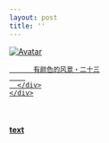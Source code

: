 ```yaml
---
layout: post
title: ''
---
```


<p class="imglist">

<div class="image-container">
  <a href="https://pic.imgdb.cn/item/5ee88e892cb53f50feb20824.jpg"  data-fancybox="images">
    <img src="https://pic.imgdb.cn/item/5ee88ee52cb53f50feb25ddf.jpg" alt="Avatar" class="image" />
    <div class="overlay">
      <div class="text">
        
          有颜色的风景・二十三
        
      </div>
    </div>
  </a>
</div>









<a href="https://pic.imgdb.cn/item/5ee88e892cb53f50feb20827.jpg" data-fancybox="images"><img src="" /></a>
<a href="https://pic.imgdb.cn/item/5ee88e892cb53f50feb2082c.jpg" data-fancybox="images"><img src="" /></a>
<a href="https://pic.imgdb.cn/item/5ee88e892cb53f50feb20832.jpg" data-fancybox="images"><img src="" /></a>
<a href="https://pic.imgdb.cn/item/5ee88e892cb53f50feb20835.jpg" data-fancybox="images"><img src="" /></a>
<a href="https://pic.imgdb.cn/item/5ee88e892cb53f50feb2083a.jpg" data-fancybox="images"><img src="" /></a>
<a href="https://pic.imgdb.cn/item/5ee88e892cb53f50feb2083c.jpg" data-fancybox="images"><img src="" /></a>
<a href="https://pic.imgdb.cn/item/5ee88e892cb53f50feb2083e.jpg" data-fancybox="images"><img src="" /></a>
<a href="https://pic.imgdb.cn/item/5ee88e892cb53f50feb20844.jpg" data-fancybox="images"><img src="" /></a>
<a href="https://pic.imgdb.cn/item/5ee88e892cb53f50feb20846.jpg" data-fancybox="images"><img src="" /></a>
<a href="https://pic.imgdb.cn/item/5ee88e892cb53f50feb20849.jpg" data-fancybox="images"><img src="" /></a>
<a href="https://pic.imgdb.cn/item/5ee88e892cb53f50feb2084c.jpg" data-fancybox="images"><img src="" /></a>
<a href="https://pic.imgdb.cn/item/5ee88e892cb53f50feb20850.jpg" data-fancybox="images"><img src="" /></a>
<a href="https://pic.imgdb.cn/item/5ee88e892cb53f50feb20854.jpg" data-fancybox="images"><img src="" /></a>
<a href="https://pic.imgdb.cn/item/5ee88e892cb53f50feb2085b.jpg" data-fancybox="images"><img src="" /></a>
<a href="https://pic.imgdb.cn/item/5ee88e892cb53f50feb2085f.jpg" data-fancybox="images"><img src="" /></a>
<a href="https://pic.imgdb.cn/item/5ee88e892cb53f50feb20863.jpg" data-fancybox="images"><img src="" /></a>
<a href="https://pic.imgdb.cn/item/5ee88e892cb53f50feb20865.jpg" data-fancybox="images"><img src="" /></a>
<a href="https://pic.imgdb.cn/item/5ee88e892cb53f50feb20867.jpg" data-fancybox="images"><img src="" /></a>
<a href="https://pic.imgdb.cn/item/5ee88e892cb53f50feb2086b.jpg" data-fancybox="images"><img src="" /></a>
<a href="https://pic.imgdb.cn/item/5ee88e892cb53f50feb20870.jpg" data-fancybox="images"><img src="" /></a>
<a href="https://pic.imgdb.cn/item/5ee88e892cb53f50feb20873.jpg" data-fancybox="images"><img src="" /></a>
<a href="https://pic.imgdb.cn/item/5ee88e892cb53f50feb20876.jpg" data-fancybox="images"><img src="" /></a>
<a href="https://pic.imgdb.cn/item/5ee88e892cb53f50feb20878.jpg" data-fancybox="images"><img src="" /></a>
<a href="https://pic.imgdb.cn/item/5ee88e892cb53f50feb2087b.jpg" data-fancybox="images"><img src="" /></a>
<a href="https://pic.imgdb.cn/item/5ee88e892cb53f50feb20881.jpg" data-fancybox="images"><img src="" /></a>
<a href="https://pic.imgdb.cn/item/5ee88e892cb53f50feb20889.jpg" data-fancybox="images"><img src="" /></a>
<a href="https://pic.imgdb.cn/item/5ee88e892cb53f50feb2088c.jpg" data-fancybox="images"><img src="" /></a>
<a href="https://pic.imgdb.cn/item/5ee88e892cb53f50feb20891.jpg" data-fancybox="images"><img src="" /></a>
<a href="https://pic.imgdb.cn/item/5ee88e892cb53f50feb20896.jpg" data-fancybox="images"><img src="" /></a>
<a href="https://pic.imgdb.cn/item/5ee88ec22cb53f50feb23c94.jpg" data-fancybox="images"><img src="" /></a>
<a href="https://pic.imgdb.cn/item/5ee88ec22cb53f50feb23c96.jpg" data-fancybox="images"><img src="" /></a>
<a href="https://pic.imgdb.cn/item/5ee88ec22cb53f50feb23c9e.jpg" data-fancybox="images"><img src="" /></a>
<a href="https://pic.imgdb.cn/item/5ee88ec22cb53f50feb23ca2.jpg" data-fancybox="images"><img src="" /></a>
<a href="https://pic.imgdb.cn/item/5ee88ec22cb53f50feb23ca5.jpg" data-fancybox="images"><img src="" /></a>
<a href="https://pic.imgdb.cn/item/5ee88ec22cb53f50feb23cac.jpg" data-fancybox="images"><img src="" /></a>
<a href="https://pic.imgdb.cn/item/5ee88ec22cb53f50feb23cb0.jpg" data-fancybox="images"><img src="" /></a>
<a href="https://pic.imgdb.cn/item/5ee88ec22cb53f50feb23cb4.jpg" data-fancybox="images"><img src="" /></a>
<a href="https://pic.imgdb.cn/item/5ee88ec22cb53f50feb23cb7.jpg" data-fancybox="images"><img src="" /></a>
<a href="https://pic.imgdb.cn/item/5ee88ec22cb53f50feb23cbb.jpg" data-fancybox="images"><img src="" /></a>
<a href="https://pic.imgdb.cn/item/5ee88ec22cb53f50feb23cbf.jpg" data-fancybox="images"><img src="" /></a>
<a href="https://pic.imgdb.cn/item/5ee88ec22cb53f50feb23cc1.jpg" data-fancybox="images"><img src="" /></a>
<a href="https://pic.imgdb.cn/item/5ee88ec22cb53f50feb23cc6.jpg" data-fancybox="images"><img src="" /></a>
<a href="https://pic.imgdb.cn/item/5ee88ec22cb53f50feb23cc9.jpg" data-fancybox="images"><img src="" /></a>
<a href="https://pic.imgdb.cn/item/5ee88ec22cb53f50feb23cce.jpg" data-fancybox="images"><img src="" /></a>
<a href="https://pic.imgdb.cn/item/5ee88ec22cb53f50feb23cd2.jpg" data-fancybox="images"><img src="" /></a>
<a href="https://pic.imgdb.cn/item/5ee88ec22cb53f50feb23cd5.jpg" data-fancybox="images"><img src="" /></a>
<a href="https://pic.imgdb.cn/item/5ee88ec22cb53f50feb23cd8.jpg" data-fancybox="images"><img src="" /></a>
<a href="https://pic.imgdb.cn/item/5ee88ec22cb53f50feb23cdb.jpg" data-fancybox="images"><img src="" /></a>
<a href="https://pic.imgdb.cn/item/5ee88ec22cb53f50feb23cdf.jpg" data-fancybox="images"><img src="" /></a>
<a href="https://pic.imgdb.cn/item/5ee88ec22cb53f50feb23ce3.jpg" data-fancybox="images"><img src="" /></a>
<a href="https://pic.imgdb.cn/item/5ee88ec22cb53f50feb23ce5.jpg" data-fancybox="images"><img src="" /></a>
<a href="https://pic.imgdb.cn/item/5ee88ec22cb53f50feb23ce7.jpg" data-fancybox="images"><img src="" /></a>
<a href="https://pic.imgdb.cn/item/5ee88ec22cb53f50feb23cea.jpg" data-fancybox="images"><img src="" /></a>
<a href="https://pic.imgdb.cn/item/5ee88ec22cb53f50feb23cec.jpg" data-fancybox="images"><img src="" /></a>
<a href="https://pic.imgdb.cn/item/5ee88ec22cb53f50feb23cef.jpg" data-fancybox="images"><img src="" /></a>
<a href="https://pic.imgdb.cn/item/5ee88ec22cb53f50feb23cf1.jpg" data-fancybox="images"><img src="" /></a>
<a href="https://pic.imgdb.cn/item/5ee88ec22cb53f50feb23d0b.jpg" data-fancybox="images"><img src="" /></a>
<a href="https://pic.imgdb.cn/item/5ee88ec22cb53f50feb23d0e.jpg" data-fancybox="images"><img src="" /></a>
<a href="https://pic.imgdb.cn/item/5ee88ec22cb53f50feb23d13.jpg" data-fancybox="images"><img src="" /></a>
<a href="https://pic.imgdb.cn/item/5ee88ee52cb53f50feb25ddc.jpg" data-fancybox="images"><img src="" /></a>
<a href="https://pic.imgdb.cn/item/5ee88ee52cb53f50feb25ddf.jpg" data-fancybox="images"><img src="" /></a>
<a href="https://pic.imgdb.cn/item/5ee88ee52cb53f50feb25de1.jpg" data-fancybox="images"><img src="" /></a>
<a href="https://pic.imgdb.cn/item/5ee88ee52cb53f50feb25de3.jpg" data-fancybox="images"><img src="" /></a>
<a href="https://pic.imgdb.cn/item/5ee88ee52cb53f50feb25de6.jpg" data-fancybox="images"><img src="" /></a>
<a href="https://pic.imgdb.cn/item/5ee88ee52cb53f50feb25de9.jpg" data-fancybox="images"><img src="" /></a>
<a href="https://pic.imgdb.cn/item/5ee88ee52cb53f50feb25dec.jpg" data-fancybox="images"><img src="" /></a>
<a href="https://pic.imgdb.cn/item/5ee88ee52cb53f50feb25dee.jpg" data-fancybox="images"><img src="" /></a>
<a href="https://pic.imgdb.cn/item/5ee88ee52cb53f50feb25df0.jpg" data-fancybox="images"><img src="" /></a>

</p>


#### [text](/works/0047a.html)
